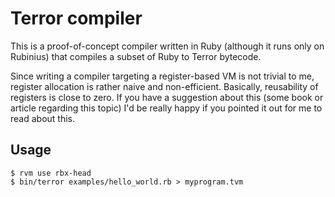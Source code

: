 # Terror compiler

This is a proof-of-concept compiler written in Ruby (although it runs only on
Rubinius) that compiles a subset of Ruby to Terror bytecode.

Since writing a compiler targeting a register-based VM is not trivial to me,
register allocation is rather naive and non-efficient. Basically, reusability
of registers is close to zero. If you have a suggestion about this (some book
or article regarding this topic) I'd be really happy if you pointed it out for
me to read about this.

## Usage

    $ rvm use rbx-head
    $ bin/terror examples/hello_world.rb > myprogram.tvm